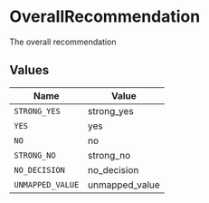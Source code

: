 # OverallRecommendation

The overall recommendation


## Values

| Name             | Value            |
| ---------------- | ---------------- |
| `STRONG_YES`     | strong_yes       |
| `YES`            | yes              |
| `NO`             | no               |
| `STRONG_NO`      | strong_no        |
| `NO_DECISION`    | no_decision      |
| `UNMAPPED_VALUE` | unmapped_value   |